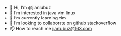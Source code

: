 - 👋 Hi, I’m @jianlubuz
- 👀 I’m interested in java vim linux 
- 🌱 I’m currently learning vim
- 💞️ I’m looking to collaborate on github stackoverflow
- 📫 How to reach me jianlubuz@163.com

<!---
jianlubuz/jianlubuz is a ✨ special ✨ repository because its `README.md` (this file) appears on your GitHub profile.
You can click the Preview link to take a look at your changes.
--->
